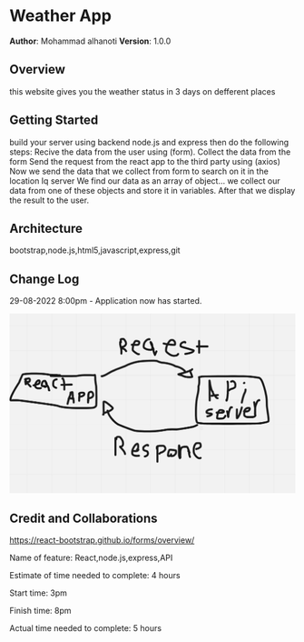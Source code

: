 # Weather App

**Author**: Mohammad alhanoti
**Version**: 1.0.0

## Overview
this website gives you the weather status in 3 days on defferent places

## Getting Started
build your server using backend node.js and express
then do the following steps:
Recive the data from the user using (form).
Collect the data from the form
Send the request from the react app to the third party using (axios)
Now we send the data that we collect from form to search on it in the location Iq server
We find our data as an array of object… we collect our data from one of these objects and store it in variables.
After that we display the result to the user.

## Architecture
bootstrap,node.js,html5,javascript,express,git

## Change Log


29-08-2022 8:00pm - Application now has started.

![Api](./api.jpg)

## Credit and Collaborations
https://react-bootstrap.github.io/forms/overview/

Name of feature: React,node.js,express,API

Estimate of time needed to complete: 4 hours

Start time: 3pm

Finish time: 8pm

Actual time needed to complete: 5 hours
